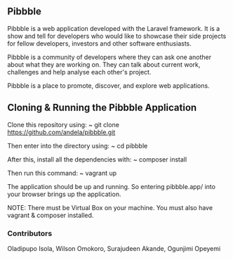 ## Pibbble

Pibbble is a web application developed with the Laravel framework. It is a show and tell for developers who would like to showcase their side projects for fellow developers, investors and other software enthusiasts.

Pibbble is a community of developers where they can ask one another about what they are working on. They can talk about current work, challenges and help analyse each other's project.

Pibbble is a place to promote, discover, and explore web applications.

## Cloning & Running the Pibbble Application

Clone this repository using: ~ git clone https://github.com/andela/pibbble.git

Then enter into the directory using: ~ cd pibbble

After this, install all the dependencies with: ~ composer install

Then run this command: ~ vagrant up

The application should be up and running. So entering pibbble.app/ into your browser brings up the application.

NOTE: There must be Virtual Box on your machine. You must also have vagrant & composer installed.

### Contributors

Oladipupo Isola, Wilson Omokoro, Surajudeen Akande, Ogunjimi Opeyemi
